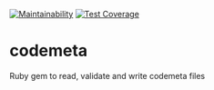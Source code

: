 [![Maintainability](https://api.codeclimate.com/v1/badges/0e5238596c708b80dbc8/maintainability)](https://codeclimate.com/github/front-matter/codemeta/maintainability)
[![Test Coverage](https://api.codeclimate.com/v1/badges/0e5238596c708b80dbc8/test_coverage)](https://codeclimate.com/github/front-matter/codemeta/test_coverage)

# codemeta
Ruby gem to read, validate and write codemeta files

